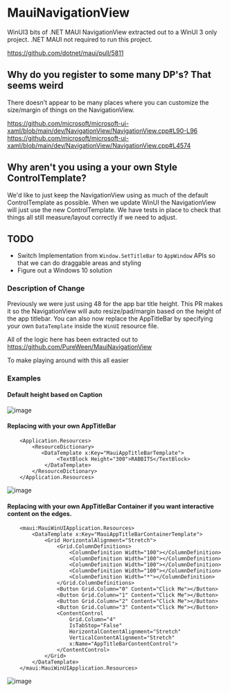 # MauiNavigationView

WinUI3 bits of .NET MAUI NavigationView extracted out to a WinUI 3 only project. .NET MAUI not required to run this project.

https://github.com/dotnet/maui/pull/5811

## Why do you register to some many DP's? That seems weird

There doesn't appear to be many places where you can customize the size/margin of things on the NavigationView. 

https://github.com/microsoft/microsoft-ui-xaml/blob/main/dev/NavigationView/NavigationView.cpp#L90-L96
https://github.com/microsoft/microsoft-ui-xaml/blob/main/dev/NavigationView/NavigationView.cpp#L4574

## Why aren't you using a your own Style ControlTemplate?

We'd like to just keep the NavigationView using as much of the default ControlTemplate as possible. When we update WinUI the NavigationView will just use the new ControlTemplate. We have tests in place to check that things all still measure/layout correctly if we need to adjust.

## TODO
- Switch Implementation from `Window.SetTitleBar` to `AppWindow` APIs so that we can do draggable areas and styling
- Figure out a Windows 10 solution

### Description of Change

Previously we were just using 48 for the app bar title height. This PR makes it so the NavigationView will auto resize/pad/margin based on the height of the app titlebar. You can also now replace the AppTitleBar by specifying your own `DataTemplate` inside the `WinUI` resource file.

All of the logic here has been extracted out to
https://github.com/PureWeen/MauiNavigationView

To make playing around with this all easier

### Examples

#### Default height based on Caption

![image](https://user-images.githubusercontent.com/5375137/161636190-7b43671e-15f7-4f9b-b990-8b6563be85ec.png)


#### Replacing with your own AppTitleBar

```XAML
    <Application.Resources>
        <ResourceDictionary>
           <DataTemplate x:Key="MauiAppTitleBarTemplate">
                <TextBlock Height="300">RABBITS</TextBlock>
            </DataTemplate>
        </ResourceDictionary>
    </Application.Resources>
```

![image](https://user-images.githubusercontent.com/5375137/161636087-6da01bbe-cef8-434d-8f24-4fb055a1461e.png)

#### Replacing with your own AppTitleBar Container if you want interactive content on the edges.

```XAML
    <maui:MauiWinUIApplication.Resources>
        <DataTemplate x:Key="MauiAppTitleBarContainerTemplate">
            <Grid HorizontalAlignment="Stretch">
                <Grid.ColumnDefinitions>
                    <ColumnDefinition Width="100"></ColumnDefinition>
                    <ColumnDefinition Width="100"></ColumnDefinition>
                    <ColumnDefinition Width="100"></ColumnDefinition>
                    <ColumnDefinition Width="100"></ColumnDefinition>
                    <ColumnDefinition Width="*"></ColumnDefinition>
                </Grid.ColumnDefinitions>
                <Button Grid.Column="0" Content="Click Me"></Button>
                <Button Grid.Column="1" Content="Click Me"></Button>
                <Button Grid.Column="2" Content="Click Me"></Button>
                <Button Grid.Column="3" Content="Click Me"></Button>
                <ContentControl
                    Grid.Column="4"
                    IsTabStop="False"
                    HorizontalContentAlignment="Stretch"
                    VerticalContentAlignment="Stretch"
                    x:Name="AppTitleBarContentControl">
                </ContentControl>
            </Grid>
        </DataTemplate>
    </maui:MauiWinUIApplication.Resources>
```

![image](https://user-images.githubusercontent.com/5375137/162055938-ac00c65e-1462-4139-9807-c0cd09738836.png)
